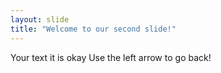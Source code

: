 ```yaml
---
layout: slide
title: "Welcome to our second slide!"
---
```

Your text it is okay
Use the left arrow to go back!

